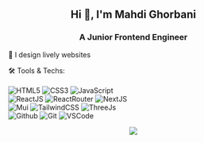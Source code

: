 
<!--
**MahdiGhorbani98/MahdiGhorbani98** is a ✨ _special_ ✨ repository because its `README.md` (this file) appears on your GitHub profile.

Here are some ideas to get you started:

- 🔭 I’m currently working on ...
- 🌱 I’m currently learning ...
- 👯 I’m looking to collaborate on ...
- 🤔 I’m looking for help with ...
- 💬 Ask me about ...
- 📫 How to reach me: ...
- 😄 Pronouns: ...
- ⚡ Fun fact: ...
-->
<h2 align="center">Hi <g-emoji class="g-emoji" alias="wave" fallback-src="https://github.githubassets.com/images/icons/emoji/unicode/1f44b.png">👋</g-emoji>, I'm Mahdi Ghorbani</h1>
<h3 align="center">A Junior Frontend Engineer</h3>

🌱 I design lively websites


🛠 Tools & Techs:</br></br>
![HTML5](https://img.shields.io/badge/HTML5-E34F26?style=for-the-badge&logo=html5&logoColor=white)
![CSS3](https://img.shields.io/badge/CSS3-1572B6?style=for-the-badge&logo=css3&logoColor=white)
![JavaScript](https://img.shields.io/badge/JavaScript-323330?style=for-the-badge&logo=javascript&logoColor=F7DF1E)
</br>
![ReactJS](https://img.shields.io/badge/React-20232A?style=for-the-badge&logo=react&logoColor=61DAFB)
![ReactRouter](https://img.shields.io/badge/React_Router-CA4245?style=for-the-badge&logo=react-router&logoColor=white)
![NextJS](	https://img.shields.io/badge/next.js-000000?style=for-the-badge&logo=nextdotjs&logoColor=white)
</br>
![Mui](https://img.shields.io/badge/Material%20UI-007FFF?style=for-the-badge&logo=mui&logoColor=white)
![TailwindCSS](	https://img.shields.io/badge/Tailwind_CSS-38B2AC?style=for-the-badge&logo=tailwind-css&logoColor=white)
![ThreeJs](https://img.shields.io/badge/ThreeJs-black?style=for-the-badge&logo=three.js&logoColor=white)
</br>
![Github](https://img.shields.io/badge/GitHub-100000?style=for-the-badge&logo=github&logoColor=white)
![Git](https://img.shields.io/badge/GIT-E44C30?style=for-the-badge&logo=git&logoColor=white)
![VSCode](https://img.shields.io/badge/Visual_Studio_Code-0078D4?style=for-the-badge&logo=visual%20studio%20code&logoColor=white)
</details>

<div style="text-align: center">
    <div>
        <img src="https://github-readme-stats.vercel.app/api/top-langs/?username=MahdiGhorbani98">
    </div>
</div>

